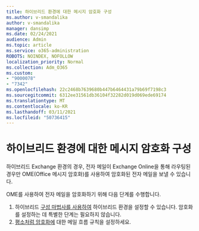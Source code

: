 ```yaml
---
title: 하이브리드 환경에 대한 메시지 암호화 구성
ms.author: v-smandalika
author: v-smandalika
manager: dansimp
ms.date: 02/24/2021
audience: Admin
ms.topic: article
ms.service: o365-administration
ROBOTS: NOINDEX, NOFOLLOW
localization_priority: Normal
ms.collection: Adm_O365
ms.custom:
- "9000078"
- "7342"
ms.openlocfilehash: 22c2468b7639680b447b6464431a79b69f7198c3
ms.sourcegitcommit: 6312ee31561db36104f32282d019d069ede69174
ms.translationtype: MT
ms.contentlocale: ko-KR
ms.lasthandoff: 03/11/2021
ms.locfileid: "50736415"
---
```

# <a name="configure-message-encryption-for-a-hybrid-environment"></a>하이브리드 환경에 대한 메시지 암호화 구성

하이브리드 Exchange 환경의 경우, 전자 메일이 Exchange Online을 통해 라우팅된 경우만 OME(Office 메시지 암호화)를 사용하여 암호화된 전자 메일을 보낼 수 있습니다.

OME를 사용하여 전자 메일을 암호화하기 위해 다음 단계를 수행합니다.

1. 하이브리드 [구성 마법사를 사용하여](https://docs.microsoft.com/Exchange/hybrid-configuration-wizard) 하이브리드 환경을 설정할 수 있습니다. 암호화를 설정하는 데 특별한 단계는 필요하지 않습니다.
2. [평소처럼 암호화에](https://docs.microsoft.com/microsoft-365/compliance/define-mail-flow-rules-to-encrypt-email) 대한 메일 흐름 규칙을 설정하세요.


